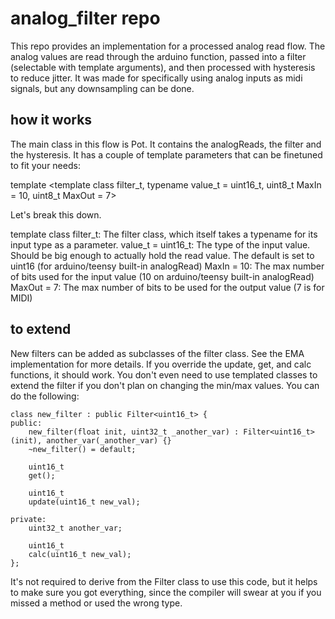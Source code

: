 # analog_filter repo
This repo provides an implementation for a processed analog read flow. The analog values are read through the arduino function, passed into a filter (selectable with template arguments), and then processed with hysteresis to reduce jitter.
It was made for specifically using analog inputs as midi signals, but any downsampling can be done.

## how it works
The main class in this flow is Pot. It contains the analogReads, the filter and the hysteresis. It has a couple of template parameters that can be finetuned to fit your needs:

template <template <typename> class filter_t, typename value_t = uint16_t, uint8_t MaxIn = 10, uint8_t MaxOut = 7>

Let's break this down.

template <typename> class filter_t: The filter class, which itself takes a typename for its input type as a parameter.
value_t = uint16_t: The type of the input value. Should be big enough to actually hold the read value. The default is set to uint16 (for arduino/teensy built-in analogRead)
MaxIn = 10: The max number of bits used for the input value (10 on arduino/teensy built-in analogRead)
MaxOut = 7: The max number of bits to be used for the output value (7 is for MIDI)

## to extend
New filters can be added as subclasses of the filter class. See the EMA implementation for more details. If you override the update, get, and calc functions, it should work. You don't even need to use templated classes to extend the filter if you don't plan on changing the min/max values. You can do the following:
```
class new_filter : public Filter<uint16_t> {
public:
    new_filter(float init, uint32_t _another_var) : Filter<uint16_t>(init), another_var(_another_var) {}
    ~new_filter() = default;

    uint16_t
    get();

    uint16_t 
    update(uint16_t new_val);

private:
    uint32_t another_var;

    uint16_t 
    calc(uint16_t new_val);
};
```

It's not required to derive from the Filter class to use this code, but it helps to make sure you got everything, since the compiler will swear at you if you missed a method or used the wrong type.